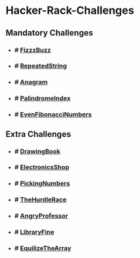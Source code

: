 # Hacker-Rack-Challenges

## Mandatory Challenges
* ### # [FizzzBuzz](https://www.hackerrank.com/contests/microverse-coding-challenges/challenges/fizzbuzz/submissions/code/1322313435)
* ### # [RepeatedString](https://www.hackerrank.com/contests/microverse-coding-challenges/challenges/repeated-string/submissions/code/1322297007)
* ### # [Anagram](https://www.hackerrank.com/contests/microverse-coding-challenges/challenges/anagram/submissions/code/1322295201)
* ### # [PalindromeIndex](https://www.hackerrank.com/contests/microverse-coding-challenges/challenges/palindrome-index/submissions/code/1322391482)
* ### # [EvenFibonacciNumbers](https://www.hackerrank.com/contests/microverse-coding-challenges/challenges/euler002/submissions/code/1322481616)

## Extra Challenges
* ### # [DrawingBook](https://www.hackerrank.com/contests/microverse-coding-challenges/challenges/drawing-book/submissions/code/1322886017)
* ### # [ElectronicsShop](https://www.hackerrank.com/contests/microverse-coding-challenges/challenges/electronics-shop/submissions/code/1322597759)
* ### # [ PickingNumbers](https://www.hackerrank.com/contests/microverse-coding-challenges/challenges/picking-numbers/submissions/code/1322799457)
* ### # [TheHurdleRace](https://www.hackerrank.com/contests/microverse-coding-challenges/challenges/the-hurdle-race/submissions/code/1322800860)
* ### # [AngryProfessor](https://www.hackerrank.com/contests/microverse-coding-challenges/challenges/angry-professor/submissions/code/1322896311)
* ### # [LibraryFine](https://www.hackerrank.com/contests/microverse-coding-challenges/challenges/library-fine/submissions/code/1322801255)
* ### # [EquilizeTheArray](https://www.hackerrank.com/contests/microverse-coding-challenges/challenges/equality-in-a-array/submissions/code/1322680269)
